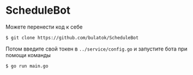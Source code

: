 # ScheduleBot
Можете перенести код к себе
```git
$ git clone https://github.com/bulatok/ScheduleBot
```
Потом введите свой токен в `../service/config.go` и запустите бота при помощи команды
```bash 
$ go run main.go
```
